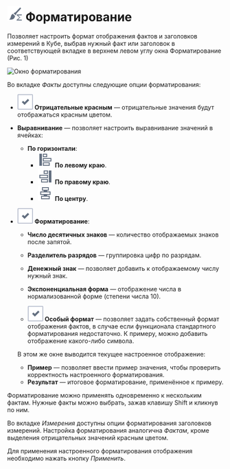 # ![Форматирование](../../images/icons/cube/cases/case-format_default.svg) Форматирование

Позволяет настроить формат отображения фактов и заголовков измерений в Кубе, выбрав нужный факт или заголовок в соответствующей вкладке в верхнем левом углу окна Форматирование (Рис. 1)

![Окно форматирования](./cube-format-fact.png)

Во вкладке *Факты* доступны следующие опции форматирования:

* ![Переключатель](../../images/icons/checkbox-states/checked_default.svg) **Отрицательные красным** — отрицательные значения будут отображаться красным цветом.
* **Выравнивание** — позволяет настроить выравнивание значений в ячейках:
   * **По горизонтали**:
      * ![По левому краю](../../images/icons/toolbar-controls/v-align-left_default.svg) **По левому краю**.
      * ![По правому краю](../../images/icons/toolbar-controls/v-align-right_default.svg) **По правому краю**.
      * ![По центру](../../images/icons/toolbar-controls/v-align-center_default.svg) **По центру**.
* ![Переключатель](../../images/icons/checkbox-states/checked_default.svg) **Форматирование**:
   * **Число десятичных знаков** — количество отображаемых знаков после запятой.
   * **Разделитель разрядов** — группировка цифр по разрядам.
   * **Денежный знак** — позволяет добавить к отображаемому числу нужный знак.
   * **Экспоненциальная форма** — отображение числа в нормализованной форме (степени числа 10).

   * ![Переключатель](../../images/icons/checkbox-states/checked_default.svg) **Особый формат** — позволяет задать собственный формат отображения фактов, в случае если функционала стандартного форматирования недостаточно. К примеру, можно добавить отображение какого-либо символа.

   В этом же окне выводится текущее настроенное отображение:
   * **Пример** — позволяет ввести пример значения, чтобы проверить корректность настроенного форматирования.
   * **Результат** — итоговое форматирование, применённое к примеру.

Форматирование можно применять одновременно к нескольким фактам. Нужные факты можно выбрать, зажав клавишу Shift и кликнув по ним.

Во вкладке *Измерения* доступны опции форматирования заголовков измерений. Настройка форматирования аналогична *Фактам*, кроме выделения отрицательных значений красным цветом.

Для применения настроенного форматирования отображения необходимо нажать кнопку *Применить*.